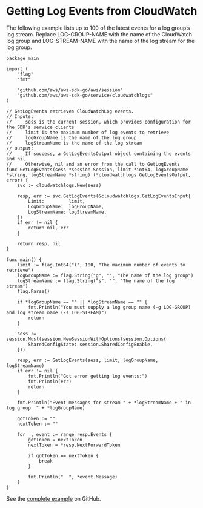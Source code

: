 # Getting Log Events from CloudWatch<a name="cw-example-getting-log-events"></a>

The following example lists up to 100 of the latest events for a log group’s log stream\. Replace LOG\-GROUP\-NAME with the name of the CloudWatch log group and LOG\-STREAM\-NAME with the name of the log stream for the log group\.

```
package main

import (
    "flag"
    "fmt"

    "github.com/aws/aws-sdk-go/aws/session"
    "github.com/aws/aws-sdk-go/service/cloudwatchlogs"
)

// GetLogEvents retrieves CloudWatchLog events.
// Inputs:
//     sess is the current session, which provides configuration for the SDK's service clients
//     limit is the maximum number of log events to retrieve
//     logGroupName is the name of the log group
//     logStreamName is the name of the log stream
// Output:
//     If success, a GetLogEventsOutput object containing the events and nil
//     Otherwise, nil and an error from the call to GetLogEvents
func GetLogEvents(sess *session.Session, limit *int64, logGroupName *string, logStreamName *string) (*cloudwatchlogs.GetLogEventsOutput, error) {
    svc := cloudwatchlogs.New(sess)

    resp, err := svc.GetLogEvents(&cloudwatchlogs.GetLogEventsInput{
        Limit:         limit,
        LogGroupName:  logGroupName,
        LogStreamName: logStreamName,
    })
    if err != nil {
        return nil, err
    }

    return resp, nil
}

func main() {
    limit := flag.Int64("l", 100, "The maximum number of events to retrieve")
    logGroupName := flag.String("g", "", "The name of the log group")
    logStreamName := flag.String("s", "", "The name of the log stream")
    flag.Parse()

    if *logGroupName == "" || *logStreamName == "" {
        fmt.Println("You must supply a log group name (-g LOG-GROUP) and log stream name (-s LOG-STREAM)")
        return
    }

    sess := session.Must(session.NewSessionWithOptions(session.Options{
        SharedConfigState: session.SharedConfigEnable,
    }))

    resp, err := GetLogEvents(sess, limit, logGroupName, logStreamName)
    if err != nil {
        fmt.Println("Got error getting log events:")
        fmt.Println(err)
        return
    }

    fmt.Println("Event messages for stream " + *logStreamName + " in log group  " + *logGroupName)

    gotToken := ""
    nextToken := ""

    for _, event := range resp.Events {
        gotToken = nextToken
        nextToken = *resp.NextForwardToken

        if gotToken == nextToken {
            break
        }

        fmt.Println("  ", *event.Message)
    }
}
```

See the [complete example](https://github.com/awsdocs/aws-doc-sdk-examples/blob/master/go/example_code/cloudwatch/CloudWatchGetLogEvents.go) on GitHub\.